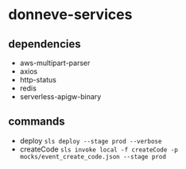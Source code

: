 # donneve-services

## dependencies
* aws-multipart-parser
* axios
* http-status
* redis
* serverless-apigw-binary

## commands
* deploy `sls deploy --stage prod --verbose`
* createCode `sls invoke local -f createCode -p mocks/event_create_code.json --stage prod`